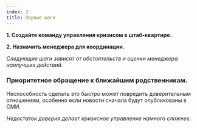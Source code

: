 ```yaml
---
index: 2
title: Первые шаги
---
```

**1. Создайте команду управления кризисом в штаб-квартире.**

**2. Назначить менеджера для координации.**

_Следующие шаги зависят от обстоятельств и оценки менеджера наилучших действий._

### Приоритетное обращение к ближайшим родственникам.

Неспособность сделать это быстро может повредить доверительным отношениям, особенно если новости сначала будут опубликованы в СМИ.

*Недостаток доверия делает кризисное управление намного сложнее.*
